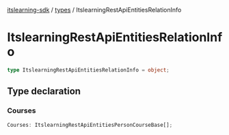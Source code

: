[itslearning-sdk](../../modules.md) / [types](../index.md) / ItslearningRestApiEntitiesRelationInfo

# ItslearningRestApiEntitiesRelationInfo

```ts
type ItslearningRestApiEntitiesRelationInfo = object;
```

## Type declaration

### Courses

```ts
Courses: ItslearningRestApiEntitiesPersonCourseBase[];
```
